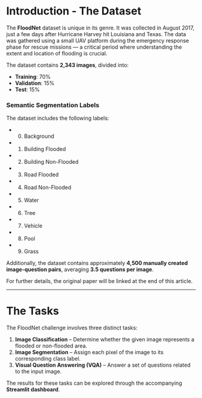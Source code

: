 # Introduction - The Dataset

The **FloodNet** dataset is unique in its genre. It was collected in August 2017, just a few days after Hurricane Harvey hit Louisiana and Texas. The data was gathered using a small UAV platform during the emergency response phase for rescue missions — a critical period where understanding the extent and location of flooding is crucial.

The dataset contains **2,343 images**, divided into:
- **Training**: 70%
- **Validation**: 15%
- **Test**: 15%

### Semantic Segmentation Labels
The dataset includes the following labels:
- 0) Background  
- 1) Building Flooded  
- 2) Building Non-Flooded  
- 3) Road Flooded  
- 4) Road Non-Flooded  
- 5) Water  
- 6) Tree  
- 7) Vehicle  
- 8) Pool  
- 9) Grass  

Additionally, the dataset contains approximately **4,500 manually created image-question pairs**, averaging **3.5 questions per image**.

For further details, the original paper will be linked at the end of this article.

---

# The Tasks

The FloodNet challenge involves three distinct tasks:

1. **Image Classification** – Determine whether the given image represents a flooded or non-flooded area.  
2. **Image Segmentation** – Assign each pixel of the image to its corresponding class label.  
3. **Visual Question Answering (VQA)** – Answer a set of questions related to the input image.

The results for these tasks can be explored through the accompanying **Streamlit dashboard**.
